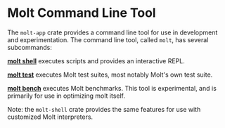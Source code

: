# Molt Command Line Tool

The `molt-app` crate provides a command line tool for use in development and
experimentation. The command line tool, called `molt`, has several subcommands:

[**molt shell**](./molt_shell.md) executes scripts and provides an
interactive REPL.

[**molt test**](./molt_test.md) executes Molt test suites, most notably
Molt's own test suite.

[**molt bench**](./molt_bench.md) executes Molt benchmarks.  This tool is
experimental, and is primarily for use in optimizing molt itself.

Note: the `molt-shell` crate provides the same features for use with customized Molt interpreters.
